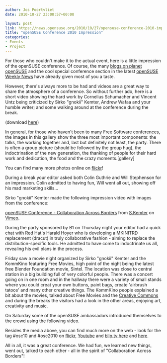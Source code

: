 ```yaml
---
author: Jos Poortvliet
date: 2010-10-27 23:00:57+00:00

layout: post
link: https://news.opensuse.org/2010/10/27/opensuse-conference-2010-impression/
title: "openSUSE Conference 2010 Impression"
categories:
- Events
- Project
---
```

For those who couldn't make it to the actual event, here is a little impression of the openSUSE conference. Of course, the many [blogs on planet openSUSE](http://planet.opensuse.org) and the cool special conference section in the latest [openSUSE Weekly News](https://news.opensuse.org/2010/10/25/opensuse-weekly-news-issue-146-is-out/#more-5240) have already given most of you a taste.

However, there's always more to be had and videos are a great way to share the atmosphere of a conference. So without further ado, here is a short video showing the hard work by Cornelius Schumacher and Vincent Untz being criticized by Sirko "gnokii" Kemter, Andrew Wafaa and your humble writer; and some walking around at the conference during the break.

(download [here](http://blip.tv/file/4291421))

<!-- more -->

In general, for those who haven't been to many Free Software conferences, the images in this gallery show the three most important components: the talks, the working together and, last but definitely not least, the party. There is often a group picture (should be followed by the group hug), the indoctrination of the new generation, the thanking of people for their hard work and dedication, the food and the crazy moments.[gallery]

You can find many more photos online on [flickr](http://www.flickr.com/groups/osc10/)!

During a break your editor asked both Colin Guthrie and Will Stephenson for an impression. Colin admitted to having fun, Will went all out, showing off his mad marketing skills...


Sirko "gnokii" Kemter made the following impression video with images from the conference:


[openSUSE Conference - Collaboration Across Borders](http://vimeo.com/16255933) from [S.Kemter](http://vimeo.com/gnokii) on [Vimeo](http://vimeo.com).



During the party sponsored by B1 on Thursday night your editor had a quick chat with Red Hat's Harald Hoyer who is developing a MKINITRD replacement (dracut) in truly collaborative fashion - aiming to replace the distribution-specific tools. He admitted to have come to indoctrinate us all, revealing his evil plans in the process.


Friday saw a movie night organized by Sirko "gnokii" Kemter and the KommKino featuring Free Movies, high point of the night being the latest free Blender Foundation movie, Sintel. The location was close to central station in a big building full of very colorful people. There was a concert going on in one room and in the hallway there were a variety of small stands where you could creat your own buttons, paint bags, create 'airbrush tatoos' and many other creative things. The KommKino people explained a bit about the movies, talked about Free Movies and the [Creative Commons](http://creativecommons.org/) and during the breaks the visitors had a look in the other areas, enjoying art, creativity and music.

On Saturday some of the openSUSE ambassadors introduced themselves to the crowd using the following video.


Besides the media above, you can find much more on the web - look for the tag #osc10 and #osc2010 on [flickr](http://www.flickr.com/search/?w=all&q=osc10&m=tags), [Youtube](http://www.youtube.com/results?search_query=osc2010+opensuse&aq=f) and [blip.tv here](http://blip.tv/search?q=osc2010) and [here](http://blip.tv/search?q=osc10).

All in all, it was a great conference. We had fun, we learned new things, went out, talked to each other - all in the spirit of "Collaboration Across Borders"!		
